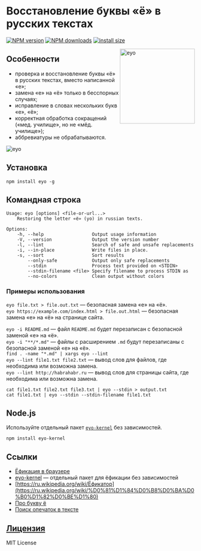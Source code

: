 Восстановление буквы «ё» в русских текстах
===
[![NPM version](https://img.shields.io/npm/v/eyo.svg?style=flat)](https://www.npmjs.com/package/eyo)
[![NPM downloads](https://img.shields.io/npm/dm/eyo.svg?style=flat)](https://www.npmjs.com/package/eyo)
[![install size](https://packagephobia.com/badge?p=eyo)](https://packagephobia.com/result?p=eyo)

<img src="https://raw.githubusercontent.com/hcodes/eyo/master/images/logo.png" align="right" alt="eyo" width="200" height="200" />

## Особенности
+ проверка и восстановление буквы «ё» в русских текстах, вместо написанной «е»;
+ замена «е» на «ё» только в бесспорных случаях;
+ исправление в словах нескольких букв «е», «ё»;
+ корректная обработка сокращений («мед. училище», но не «мёд. училище»);
+ аббревиатуры не обрабатываются.

![eyo](https://raw.githubusercontent.com/hcodes/eyo/master/images/screenshot.png)


## Установка
`npm install eyo -g`

## Командная строка
```
Usage: eyo [options] <file-or-url...>
    Restoring the letter «ё» (yo) in russian texts.

Options:
    -h, --help                  Output usage information
    -V, --version               Output the version number
    -l, --lint                  Search of safe and unsafe replacements
    -i, --in-place              Write files in place.
    -s, --sort                  Sort results
        --only-safe             Output only safe replacements
        --stdin                 Process text provided on <STDIN>
        --stdin-filename <file> Specify filename to process STDIN as
        --no-colors             Clean output without colors
```

### Примеры использования
`eyo file.txt > file.out.txt` — безопасная замена «е» на «ё».  
`eyo https://example.com/index.html > file.out.html` — безопасная замена «е» на «ё» на странице сайта.  

`eyo -i README.md` — файл `README.md` будет перезаписан с безопасной заменой «е» на «ё».  
`eyo -i "**/*.md"` — файлы с расширением `.md`  будут перезаписаны с безопасной заменой «е» на «ё».  
`find . -name "*.md" | xargs eyo --lint`  
`eyo --lint file1.txt file2.txt` — вывод слов для файлов, где необходима или возможна замена.  
`eyo --lint http://habrahabr.ru` — вывод слов для страницы сайта, где необходима или возможна замена.  

`cat file1.txt file2.txt file3.txt | eyo --stdin > output.txt`  
`cat file1.txt | eyo --stdin --stdin-filename file1.txt`

## Node.js

Используйте отдельный пакет [`eyo-kernel`](https://www.npmjs.com/package/eyo-kernel) без зависимостей.

`npm install eyo-kernel`

## Ссылки
+ [Ёфикация в браузере](https://e2yo.github.io/eyo-browser/)
+ [eyo-kernel](https://www.npmjs.com/package/eyo-kernel) — отдельный пакет для ёфикации без зависимостей
+ [https://ru.wikipedia.org/wiki/Ёфикатор](https://ru.wikipedia.org/wiki/%D0%81%D1%84%D0%B8%D0%BA%D0%B0%D1%82%D0%BE%D1%80)
+ [Про букву ё](http://www.gramota.ru/class/istiny/istiny_7_jo/)
+ [Поиск опечаток в тексте](https://github.com/hcodes/yaspeller)

## [Лицензия](./LICENSE)
MIT License
